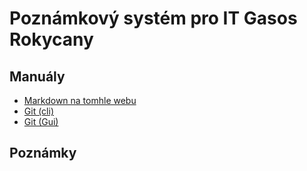 # Poznámkový systém pro IT Gasos Rokycany

## Manuály

- [Markdown na tomhle webu](?page=showcase.md)
- [Git (cli)](?page=git-cli.md)
- [Git (Gui)](?page=git-gui.md)

## Poznámky
